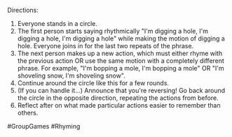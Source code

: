 Directions:
1. Everyone stands in a circle.
2. The first person starts saying rhythmically "I'm digging a hole, I'm digging a hole, I'm digging a hole" while making the motion of digging a hole. Everyone joins in for the last two repeats of the phrase.
3. The next person makes up a new action, which must either rhyme with the previous action OR use the same motion with a completely different phrase. For example, "I'm bopping a mole, I'm bopping a mole" OR "I'm shoveling snow, I'm shoveling snow".
4. Continue around the circle like this for a few rounds.
5. (If you can handle it...) Announce that you're reversing! Go back around the circle in the opposite direction, repeating the actions from before. 
6. Reflect after on what made particular actions easier to remember than others.

#GroupGames #Rhyming